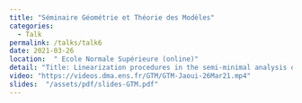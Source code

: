 ```yaml
---
title: "Séminaire Géométrie et Théorie des Modèles"
categories:
  - Talk
permalink: /talks/talk6
date: 2021-03-26
location:  " Ecole Normale Supérieure (online)"
detail: "Title: Linearization procedures in the semi-minimal analysis of algebraic differential equations"
video: "https://videos.dma.ens.fr/GTM/GTM-Jaoui-26Mar21.mp4"
slides:  "/assets/pdf/slides-GTM.pdf"
---
```


